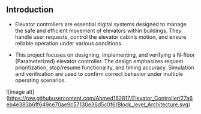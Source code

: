 ## Introduction
- Elevator controllers are essential digital systems designed to manage the safe and efficient movement
of elevators within buildings. They handle user requests, control the elevator cabin’s motion, and
ensure reliable operation under various conditions.

- This project focuses on designing, implementing, and verifying a N-floor (Parameterized) elevator
controller. The design emphasizes request prioritization, stop/resume functionality, and timing
accuracy. Simulation and verification are used to confirm correct behavior under multiple operating
scenarios.

![image alt] (https://raw.githubusercontent.com/Ahmed162817/Elevator_Controller/27a6eb4e383b6ff649ce70ae9c57130e36d5c0f6/Block_level_Architecture.svg)

